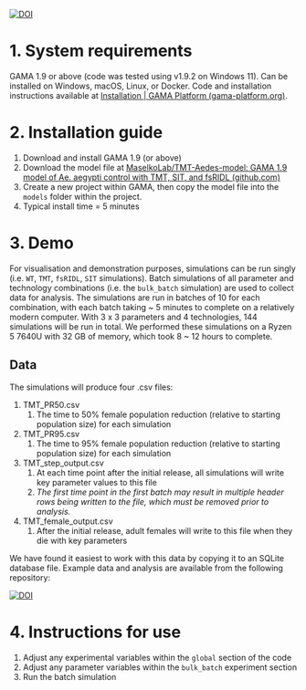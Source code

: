 [![DOI](https://zenodo.org/badge/DOI/10.5281/zenodo.11439090.svg)](https://doi.org/10.5281/zenodo.11439090)

# 1. System requirements
GAMA 1.9 or above (code was tested using v1.9.2 on Windows 11). Can be installed on Windows, macOS, Linux, or Docker. Code and installation instructions available at [Installation | GAMA Platform (gama-platform.org)](https://gama-platform.org/wiki/Installation).
# 2. Installation guide
1. Download and install GAMA 1.9 (or above)
2. Download the model file at [MaselkoLab/TMT-Aedes-model: GAMA 1.9 model of Ae. aegypti control with TMT, SIT, and fsRIDL (github.com)](https://github.com/MaselkoLab/TMT-Aedes-model)
3. Create a new project within GAMA, then copy the model file into the `models` folder within the project.
4. Typical install time = 5 minutes
# 3. Demo
For visualisation and demonstration purposes, simulations can be run singly (i.e. `WT`, `TMT`, `fsRIDL`, `SIT` simulations). Batch simulations of all parameter and technology combinations (i.e. the `bulk_batch` simulation) are used to collect data for analysis. The simulations are run in batches of 10 for each combination, with each batch taking ~ 5 minutes to complete on a relatively modern computer. With 3 x 3 parameters and 4 technologies, 144 simulations will be run in total. We performed these simulations on a Ryzen 5 7640U with 32 GB of memory, which took 8 ~ 12 hours to complete.
## Data
The simulations will produce four .csv files: 
1. TMT_PR50.csv
	1. The time to 50% female population reduction (relative to starting population size) for each simulation
2. TMT_PR95.csv
	1. The time to 95% female population reduction (relative to starting population size) for each simulation
3. TMT_step_output.csv
	1. At each time point after the initial release, all simulations will write key parameter values to this file
	2. *The first time point in the first batch may result in multiple header rows being written to the file, which must be removed prior to analysis.*
4. TMT_female_output.csv
	1. After the initial release, adult females will write to this file when they die with key parameters

 We have found it easiest to work with this data by copying it to an SQLite database file. Example data and analysis are available from the following repository:
 
 [![DOI](https://zenodo.org/badge/DOI/10.5281/zenodo.11465043.svg)](https://doi.org/10.5281/zenodo.11465043)
# 4. Instructions for use
1. Adjust any experimental variables within the `global` section of the code
2. Adjust any parameter variables within the `bulk_batch` experiment section
3. Run the batch simulation
